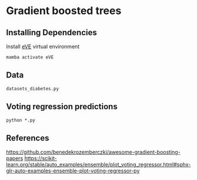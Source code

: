 # Gradient boosted trees

## Installing Dependencies
Install [eVE](../../../pyVEs/eVE.yml) virtual environment
```
mamba activate eVE
```

## Data
```
datasets_diabetes.py
```

## Voting regression predictions
```
python *.py
```

## References
https://github.com/benedekrozemberczki/awesome-gradient-boosting-papers 
https://scikit-learn.org/stable/auto_examples/ensemble/plot_voting_regressor.html#sphx-glr-auto-examples-ensemble-plot-voting-regressor-py  


